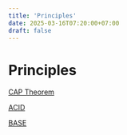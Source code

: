 ```yaml
---
title: 'Principles'
date: 2025-03-16T07:20:00+07:00
draft: false
---
```


# Principles

[CAP Theorem](./cap-theorem/)

[ACID](./acid/)

[BASE](./base/)
